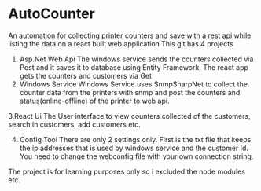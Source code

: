 # AutoCounter
An automation for collecting printer counters and save with a rest api while listing the data on a react built web application
This git has 4 projects
1. Asp.Net Web Api
The windows service sends the counters collected via Post and it saves it to database using Entity Framework.
The react app gets the counters and customers via Get
2. Windows Service
Windows Service uses SnmpSharpNet to collect the counter data from the printers with snmp and post the counters and status(online-offline) of the printer to web api. 

3.React Ui
The User interface to view counters collected of the customers, search in customers, add customers etc.

4. Config Tool
There are only 2 settings only. First is the txt file that keeps the ip addresses that is used by windows service and the customer Id.
You need to change the webconfig file with your own connection string.

The project is for learning purposes only so i excluded the node modules etc.
